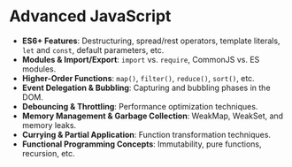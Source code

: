 # Advanced JavaScript

- **ES6+ Features**: Destructuring, spread/rest operators, template literals, `let` and `const`, default parameters, etc.
- **Modules & Import/Export**: `import` vs. `require`, CommonJS vs. ES modules.
- **Higher-Order Functions**: `map()`, `filter()`, `reduce()`, `sort()`, etc.
- **Event Delegation & Bubbling**: Capturing and bubbling phases in the DOM.
- **Debouncing & Throttling**: Performance optimization techniques.
- **Memory Management & Garbage Collection**: WeakMap, WeakSet, and memory leaks.
- **Currying & Partial Application**: Function transformation techniques.
- **Functional Programming Concepts**: Immutability, pure functions, recursion, etc.